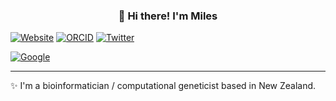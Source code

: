 <h3 align="center">👋 Hi there! I'm Miles</h3>

[![Website](https://img.shields.io/badge/Website-sirselim.github.io-informational?style=flat-square&logo=jekyll&logoColor=white)](http://sirselim.github.io/about/)
[![ORCID](https://img.shields.io/badge/ORCID-0000--0003--3442--965X-blue?style=flat-square&logo=orcid&logoColor=white)](https://orcid.org/0000-0003-3442-965X)
[![Twitter](https://img.shields.io/badge/Twitter-miles_benton-blue?style=flat-square&logo=twitter&logoColor=white)](https://twitter.com/miles_benton)

[![Google](https://img.shields.io/badge/Google-deleted-inactive?style=flat-square&logo=google&logoColor=white)](https://github.com/tycrek/degoogle)

---
✨ I'm a bioinformatician / computational geneticist based in New Zealand.

<!--
**sirselim/sirselim** is a ✨ _special_ ✨ repository because its `README.md` (this file) appears on your GitHub profile.

Here are some ideas to get you started:

- 🔭 I’m currently working on ...
- 🌱 I’m currently learning ...
- 👯 I’m looking to collaborate on ...
- 🤔 I’m looking for help with ...
- 💬 Ask me about ...
- 📫 How to reach me: ...
- 😄 Pronouns: ...
- ⚡ Fun fact: ...
-->
